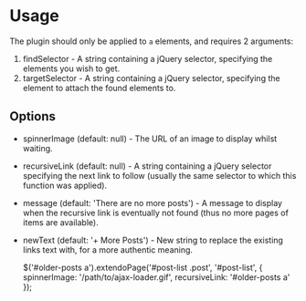 
Usage
=====

The plugin should only be applied to `a` elements, and requires 2 arguments:

1. findSelector - A string containing a jQuery selector, specifying the elements you wish to get.
2. targetSelector - A string containing a jQuery selector, specifying the element to attach the found elements to.

Options
-------

* spinnerImage (default: null) - The URL of an image to display whilst waiting.
* recursiveLink (default: null) - A string containing a jQuery selector specifying the next link to follow (usually the same selector to which this function was applied).
* message (default: 'There are no more posts') - A message to display when the recursive link is eventually not found (thus no more pages of items are available).
* newText (default: '+ More Posts') - New string to replace the existing links text with, for a more authentic meaning.

    $('#older-posts a').extendoPage('#post-list .post', '#post-list', {
        spinnerImage: '/path/to/ajax-loader.gif',
        recursiveLink: '#older-posts a'
    });
